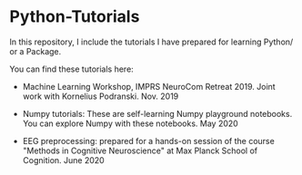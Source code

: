 # Python-Tutorials

In this repository, I include the tutorials I have prepared for learning Python/ or a Package. 

You can find these tutorials here:

* Machine Learning Workshop, IMPRS NeuroCom Retreat 2019. Joint work with Kornelius Podranski. Nov. 2019

* Numpy tutorials: These are self-learning Numpy playground notebooks. You can explore Numpy with these notebooks. May 2020

* EEG preprocessing: prepared for a hands-on session of the course "Methods in Cognitive Neuroscience" at Max Planck School of Cognition. June 2020
